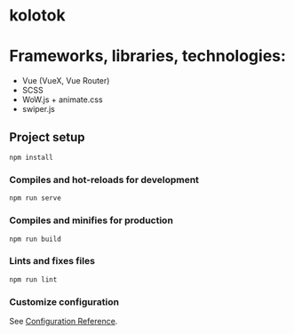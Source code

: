 # kolotok

# Frameworks, libraries, technologies:

-   Vue (VueX, Vue Router)
-   SCSS
-   WoW.js + animate.css
-   swiper.js

## Project setup

```
npm install
```

### Compiles and hot-reloads for development

```
npm run serve
```

### Compiles and minifies for production

```
npm run build
```

### Lints and fixes files

```
npm run lint
```

### Customize configuration

See [Configuration Reference](https://cli.vuejs.org/config/).
